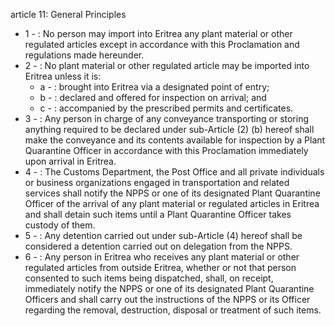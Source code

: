 article 11: General Principles

<ul>
			<li>1 - : No person may import into Eritrea any plant material or other regulated articles except in accordance with this Proclamation and regulations made hereunder.<ul>
			</ul></li>			<li>2 - : No plant material or other regulated article may be imported into Eritrea unless it is:<ul>
						<li>a - : brought into Eritrea via a designated point of entry;<ul>
						</ul></li>						<li>b - : declared and offered for inspection on arrival; and<ul>
						</ul></li>						<li>c - : accompanied by the prescribed permits and certificates.<ul>
						</ul></li>			</ul></li>			<li>3 - : Any person in charge of any conveyance transporting or storing anything required to be declared under sub-Article (2) (b) hereof shall make the conveyance and its contents available for inspection by a Plant Quarantine Officer in accordance with this Proclamation immediately upon arrival in Eritrea.<ul>
			</ul></li>			<li>4 - : The Customs Department, the Post Office and all private individuals or business organizations engaged in transportation and related services shall notify the NPPS or one of its designated Plant Quarantine Officer of the arrival of any plant material or regulated articles in Eritrea and shall detain such items until a Plant Quarantine Officer takes custody of them.<ul>
			</ul></li>			<li>5 - : Any detention carried out under sub-Article (4) hereof shall be considered a detention carried out on delegation from the NPPS.<ul>
			</ul></li>			<li>6 - : Any person in Eritrea who receives any plant material or other regulated articles from outside Eritrea, whether or not that person consented to such items being dispatched, shall, on receipt, immediately notify the NPPS or one of its designated Plant Quarantine Officers and shall carry out the instructions of the NPPS or its Officer regarding the removal, destruction, disposal or treatment of such items.<ul>
			</ul></li></ul>